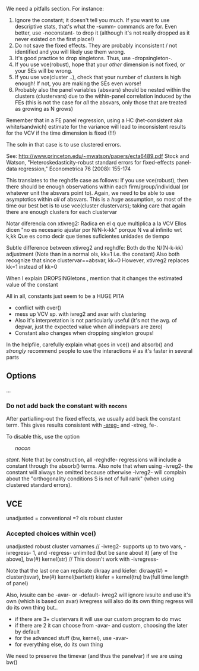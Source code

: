 We need a pitfalls section. For instance:
1. Ignore the constant; it doesn't tell you much. If you want to use descriptive stats, that's what the -summ- commands are for. Even better, use -noconstant- to drop it (although it's not really dropped as it never existed on the first place!)
2. Do not save the fixed effects. They are probably inconsistent / not identified and you will likely use them wrong.
3. It's good practice to drop singletons. Thus, use -dropsingleton-.
4. If you use vce(robust), hope that your *other* dimension is not fixed, or your SEs will be wrong.
5. If you use vce(cluster ..), check that your number of clusters is high enough! If not, you are making the SEs even worse!
6. Probably also the panel variables (absvars) should be nested within the clusters (clustervars) due to the within-panel correlation induced by the FEs
(this is not the case for *all* the absvars, only those that are treated as growing as N grows)


Remember that in a FE panel regression, using a HC (het-consistent aka white/sandwich) estimate for the variance will 
lead to inconsistent results for the VCV  if the time dimension is fixed (!!!)

The soln in that case is to use clustered errors.

See:
http://www.princeton.edu/~mwatson/papers/ecta6489.pdf
Stock and Watson, "Heteroskedasticity-robust standard errors for fixed-effects panel-data regression," Econometrica 76 (2008): 155-174


This translates to the reghdfe case as follows:
If you use vce(robust), then there should be enough observations within each firm/group/individual (or whatever unit the absvars point to).
Again, we need to be able to use asymptotics within *all* of absvars. This is a *huge* assumption,
so most of the time our best bet is to use vce(cluster clustervars); taking care that again there are enough clusters for each clustervar



Notar diferencia con xtivreg2:
Radica en el q que multiplica a la VCV
Ellos dicen "no es necesario ajustar por N/N-k-kk" porque N va al infinito wrt k,kk
Que es como decir que tienes suficientes unidades de tiempo

Subtle difference between xtivreg2 and reghdfe:
Both do the N/(N-k-kk) adjustment
(Note than in a normal ols, kk=1 i.e. the constant)
Also both recognize that since clustervar==absvar, kk=0
However, xtivreg2 replaces kk=1 instead of kk=0


When I explain DROPSINGletons , mention that it changes the estimated value of the constant

All in all, constants just seem to be a HUGE PITA
- conflict with over()
- mess up VCV sp. with ivreg2 and avar with clustering
- Also it's interpretation is not particularly useful (it's not the avg. of depvar, just the expected value when all indepvars are zero)
- Constant also changes when dropping singleton groups!




In the helpfile, carefully explain what goes in vce() and absorb()
and *strongly* recommend people to use the interactions # as it's faster in several parts

## Options

...

### Do not add back the constant with `nocons`

After partialling-out the fixed effects, we usually add back the constant term. This gives results consistent with [-areg-](http://stackoverflow.com/questions/14179197/how-to-interpret-the-constant-in-an-areg-output) and -xtreg, fe-.

To disable this, use the option <em><ul>nocon</ul>stant</em>. Note that by construction, all -reghdfe- regressions will include a constant through the absorb() terms. Also note that when using -ivreg2- the constant will always be omitted because otherwise -ivreg2- will complain about the "orthogonality conditions S is not of full rank" (when using clustered standard errors).


## VCE

unadjusted = conventional =? ols
robust
cluster


### Accepted choices within vce()

unadjusted
robust
cluster varnames // -ivreg2- supports up to two vars, -ivregress- 1, and -regress- unlimited (but be sane about it)
[any of the above], bw(#) kernel(str) // This doesn't work with -ivregress-

Note that the last one can replicate dkraay and kiefer:
dkraay(#) = cluster(tsvar), bw(#) kernel(bartlett)
kiefer = kernel(tru) bw(full time length of panel)

Also, ivsuite can be -avar- or -default-
ivreg2 will ignore ivsuite and use it's own (which is based on avar)
ivregress will also do its own thing
regress will do its own thing but..
- if there are 3+ clustervars it will use our custom program to do mwc
- if there are 2 it can choose from -avar- and custom, choosing the later by default
- for the advanced stuff (bw, kernel), use -avar-
- for everything else, do its own thing



We need to preserve the timevar (and thus the panelvar) if we are using bw()